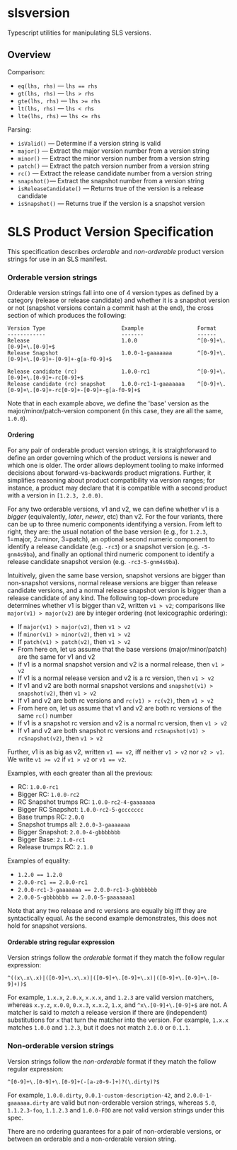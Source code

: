 
# slsversion
Typescript utilities for manipulating SLS versions.

## Overview
Comparison:
+ `eq(lhs, rhs)` — `lhs == rhs`  
+ `gt(lhs, rhs)` — `lhs > rhs`
+ `gte(lhs, rhs)` — `lhs >= rhs`
+ `lt(lhs, rhs)` — `lhs < rhs`
+ `lte(lhs, rhs)` — `lhs <= rhs`

Parsing:

+ `isValid()` — Determine if a version string is valid
+ `major()` — Extract the major version number from a version string
+ `minor()` — Extract the minor version number from a version string
+ `patch()` — Extract the patch version number from a version string
+ `rc()` — Extract the release candidate number from a version string
+ `snapshot()`— Extract the snapshot number from a version string
+ `isReleaseCandidate()` — Returns true of the version is a release candidate
+ `isSnapshot()` — Returns true if the version is a snapshot version

# SLS Product Version Specification

This specification describes _orderable_ and _non-orderable_ product version strings for use in an SLS manifest.

### Orderable version strings

Orderable version strings fall into one of 4 version types as defined by a category (release or release candidate)
and whether it is a snapshot version or not (snapshot versions contain a commit hash at the end), the cross section
of which produces the following:
 ```
Version Type                        Example                 Format
------------                        -------                 ------
Release                             1.0.0                   ^[0-9]+\.[0-9]+\.[0-9]+$
Release Snapshot                    1.0.0-1-gaaaaaaa        ^[0-9]+\.[0-9]+\.[0-9]+-[0-9]+-g[a-f0-9]+$

Release candidate (rc)              1.0.0-rc1               ^[0-9]+\.[0-9]+\.[0-9]+-rc[0-9]+$
Release candidate (rc) snapshot     1.0.0-rc1-1-gaaaaaaa    ^[0-9]+\.[0-9]+\.[0-9]+-rc[0-9]+-[0-9]+-g[a-f0-9]+$
```

Note that in each example above, we define the 'base' version as the  major/minor/patch-version component (in this
case, they are all the same, `1.0.0`).


#### Ordering

For any pair of orderable product version strings, it is straightforward to define an order governing which of the
product versions is newer and which one is older. The order allows deployment tooling to make informed
decisions about forward-vs-backwards product migrations. Further, it simplifies reasoning about product compatibility
via version ranges; for instance, a product may declare that it is compatible with a second product with a version in
`[1.2.3, 2.0.0)`.

For any two orderable versions, v1 and v2, we can define whether v1 is a *bigger* (equivalently, *later*, *newer*, etc)
than v2. For the four variants, there can be up to three numeric components identifying a version. From left to right,
they are: the usual notation of the base version (e.g., for `1.2.3`, 1=major, 2=minor, 3=patch), an optional second
numeric component to identify a release candidate (e.g. `-rc3`) or a snapshot version (e.g. `-5-gnm4s9ba`), and finally
an optional third numeric component to identify a release candidate snapshot version (e.g. `-rc3-5-gnm4s9ba`).

Intuitively, given the same base version, snapshot versions are bigger than non-snapshot versions, normal release
versions are bigger than release candidate versions, and a normal release snapshot version is bigger than a release
candidate of any kind. The following top-down procedure determines whether v1 is bigger than v2, written `v1 > v2`;
comparisons like `major(v1) > major(v2)` are by integer ordering (not lexicographic ordering):

- If `major(v1) > major(v2)`, then `v1 > v2`
- If `minor(v1) > minor(v2)`, then `v1 > v2`
- If `patch(v1) > patch(v2)`, then `v1 > v2`
- From here on, let us assume that the base versions (major/minor/patch) are the same for v1 and v2
- If v1 is a normal snapshot version and v2 is a normal release, then `v1 > v2`
- If v1 is a normal release version and v2 is a rc version, then `v1 > v2`
- If v1 and v2 are both normal snapshot versions and `snapshot(v1) > snapshot(v2)`, then `v1 > v2`
- If v1 and v2 are both rc versions and `rc(v1) > rc(v2)`, then `v1 > v2`
- From here on, let us assume that v1 and v2 are both rc versions of the same `rc()` number
- If v1 is a snapshot rc version and v2 is a normal rc version, then `v1 > v2`
- If v1 and v2 are both snapshot rc versions and `rcSnapshot(v1) > rcSnapshot(v2)`, then `v1 > v2`

Further, v1 is as big as v2, written `v1 == v2`, iff neither `v1 > v2` nor `v2 > v1`.
We write `v1 >= v2` if `v1 > v2` or `v1 == v2`.

Examples, with each greater than all the previous:
- RC: `1.0.0-rc1`
- Bigger RC: `1.0.0-rc2`
- RC Snapshot trumps RC: `1.0.0-rc2-4-gaaaaaaa`
- Bigger RC Snapshot: `1.0.0-rc2-5-gccccccc`
- Base trumps RC: `2.0.0`
- Snapshot trumps all: `2.0.0-3-gaaaaaaa`
- Bigger Snapshot: `2.0.0-4-gbbbbbbb`
- Bigger Base: `2.1.0-rc1`
- Release trumps RC: `2.1.0`

Examples of equality:
- `1.2.0 == 1.2.0`
- `2.0.0-rc1 == 2.0.0-rc1`
- `2.0.0-rc1-3-gaaaaaaa == 2.0.0-rc1-3-gbbbbbbb`
- `2.0.0-5-gbbbbbbb == 2.0.0-5-gaaaaaaa1`

Note that any two release and rc versions are equally big iff they are syntactically equal. As the second example
demonstrates, this does not hold for snapshot versions.

#### Orderable string regular expression

Version strings follow the *orderable* format if they match the follow regular expression:
```
^((x\.x\.x)|([0-9]+\.x\.x)|([0-9]+\.[0-9]+\.x)|([0-9]+\.[0-9]+\.[0-9]+))$
```

For example, `1.x.x`, `2.0.x`, `x.x.x`, and `1.2.3` are valid version matchers, whereas `x.y.z`, `x.0.0`, `0.x.3`,
`x.x.2`,  `1.x`, and `^x\.[0-9]+\.[0-9]+$` are not. A matcher is said to *match* a release version if there are (independent)
substitutions for `x` that turn the matcher into the version. For example, `1.x.x` matches `1.0.0` and `1.2.3`, but it does
not match `2.0.0` or `0.1.1`.

### Non-orderable version strings

Version strings follow the *non-orderable* format if they match the follow regular expression:
```
^[0-9]+\.[0-9]+\.[0-9]+(-[a-z0-9-]+)?(\.dirty)?$
```
For example, `1.0.0.dirty`, `0.0.1-custom-description-42`, and `2.0.0-1-gaaaaaa.dirty` are valid but non-orderable version
strings, whereas `5.0`, `1.1.2.3-foo`, `1.1.2.3` and `1.0.0-FOO` are not valid version strings under this spec.

There are no ordering guarantees for a pair of non-orderable versions, or between an orderable and a non-orderable version string.
